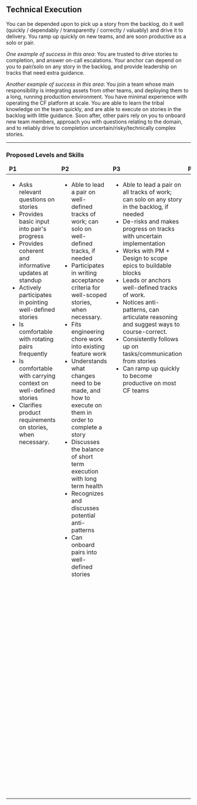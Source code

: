 ## Technical Execution

You can be depended upon to pick up a story from the backlog, do it well (quickly / dependably / transparently / correctly / valuably) and drive it to delivery. You ramp up quickly on new teams, and are soon productive as a solo or pair.

*One example of success in this area*: You are trusted to drive stories to completion, and answer on-call escalations. Your anchor can depend on you to pair/solo on any story in the backlog, and provide leadership on tracks that need extra guidance.

*Another example of success in this area*: You join a team whose main responsibility is integrating assets from other teams, and deploying them to a long, running production environment. You have minimal experience with operating the CF platform at scale. You are able to learn the tribal knowledge on the team quickly, and are able to execute on stories in the backlog with little guidance. Soon after, other pairs rely on you to onboard new team members, approach you with questions relating to the domain, and to reliably drive to completion uncertain/risky/technically complex stories.


---
### Proposed Levels and Skills

<table>
<tbody>
<thead>
<td><strong>P1</strong></td>
<td><strong>P2</strong></td>
<td><strong>P3</strong></td>
<td><strong>P4</strong></td>

</thead>
<tr>

<!-- P1 -->
<td valign="top"><ul>
  <li>Asks relevant questions on stories</li>

  <li>Provides basic input into pair's progress</li>

  <li>Provides coherent and informative updates at standup</li>

  <li>Actively participates in pointing well-defined stories</li>

  <li>Is comfortable with rotating pairs frequently</li>

  <li>Is comfortable with carrying context on well-defined stories</li>

  <li>Clarifies product requirements on stories, when necessary.</li>
</ul></td>

<!-- P2 -->
<td valign="top"><ul>
  <li>Able to lead a pair on well-defined tracks of work; can solo on well-defined tracks, if needed</li>

  <li>Participates in writing acceptance criteria for well-scoped stories, when necessary.</li>

  <li>Fits engineering chore work into existing feature work</li>

  <li>Understands what changes need to be made, and how to execute on them in order to complete a story</li>

  <li>Discusses the balance of short term execution with long term health</li>

  <li>Recognizes and discusses potential anti-patterns</li>

  <li>Can onboard pairs into well-defined stories</li>
</ul></td>

<!-- P3 -->
<td valign="top"><ul>
  <li>Able to lead a pair on all tracks of work; can solo on any story in the backlog, if needed</li>

  <li>De-risks and makes progress on tracks with uncertain implementation</li>

  <li>Works with PM + Design to scope epics to buildable blocks</li>

  <li>Leads or anchors well-defined tracks of work.</li>

  <li>Notices anti-patterns, can articulate reasoning and suggest ways to course-correct.</li>

  <li>Consistently follows up on tasks/communication from stories</li>

  <li>Can ramp up quickly to become productive on most CF teams</li>
</ul></td>

<!-- P4 -->
<td valign="top"><ul>
  <li>Identifies long-running/systemic technical problems (eg: testing anti-patterns, poor code health) affecting the team and drives intervention</li>

  <li>Is focused on solving customer problems, and works with PM+Design to translate customer problems to well-defined stories for the team</li>

  <li>Provides technical leadership at inceptions (eg: holds context around multiple cross-cutting tracks of work, and understands how to use that context to keep the inception focussed.)</li>

  <li>Able to recognize what would help improve technical execution on teams, and successfully fills in that role. (Eg: notices PM needs coaching, and steps up to enable PM, etc.)</li>

  <li>Teaches team members how to execute well on stories (eg: teaches definition of done for stories)</li>

  <li>Teaches technical concepts and show team members how it is applicable to their product</li>

  <li>Can navigate their way through legacy systems and improve throughput of the team (eg: notices complex code paths are slowing down feature delviery, facilitates conversations with the team on how to simplify them, gets buy-in from PM+leadership to prioritize this work, drives it to completion with the team.)</li>
</ul></td>
</tbody></table>
